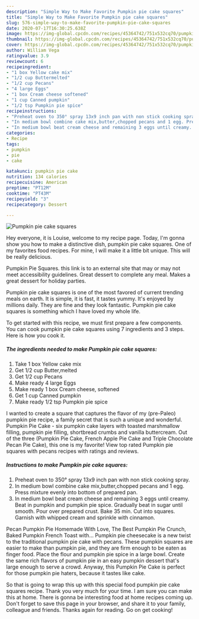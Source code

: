 ```yaml
---
description: "Simple Way to Make Favorite Pumpkin pie cake squares"
title: "Simple Way to Make Favorite Pumpkin pie cake squares"
slug: 576-simple-way-to-make-favorite-pumpkin-pie-cake-squares
date: 2020-07-17T16:30:25.638Z
image: https://img-global.cpcdn.com/recipes/45364742/751x532cq70/pumpkin-pie-cake-squares-recipe-main-photo.jpg
thumbnail: https://img-global.cpcdn.com/recipes/45364742/751x532cq70/pumpkin-pie-cake-squares-recipe-main-photo.jpg
cover: https://img-global.cpcdn.com/recipes/45364742/751x532cq70/pumpkin-pie-cake-squares-recipe-main-photo.jpg
author: William Vega
ratingvalue: 3.9
reviewcount: 6
recipeingredient:
- "1 box Yellow cake mix"
- "1/2 cup Buttermelted"
- "1/2 cup Pecans"
- "4 large Eggs"
- "1 box Cream cheese softened"
- "1 cup Canned pumpkin"
- "1/2 tsp Pumpkin pie spice"
recipeinstructions:
- "Preheat oven to 350° spray 13x9 inch pan with non stick cooking spray."
- "In medium bowl combine cake mix,butter,chopped pecans and 1 egg. Press mixture evenly into bottom of prepared pan."
- "In medium bowl beat cream cheese and remaining 3 eggs until creamy. Beat in pumpkin and pumpkin pie spice. Gradually beat in sugar until smooth. Pour over prepared crust. Bake 35 min. Cut into squares. Garnish with whipped cream and sprinkle with cinnamon."
categories:
- Recipe
tags:
- pumpkin
- pie
- cake

katakunci: pumpkin pie cake 
nutrition: 134 calories
recipecuisine: American
preptime: "PT12M"
cooktime: "PT43M"
recipeyield: "3"
recipecategory: Dessert

---
```



![Pumpkin pie cake squares](https://img-global.cpcdn.com/recipes/45364742/751x532cq70/pumpkin-pie-cake-squares-recipe-main-photo.jpg)

Hey everyone, it is Louise, welcome to my recipe page. Today, I'm gonna show you how to make a distinctive dish, pumpkin pie cake squares. One of my favorites food recipes. For mine, I will make it a little bit unique. This will be really delicious.

Pumpkin Pie Squares. this link is to an external site that may or may not meet accessibility guidelines. Great dessert to complete any meal. Makes a great dessert for holiday parties.

Pumpkin pie cake squares is one of the most favored of current trending meals on earth. It is simple, it is fast, it tastes yummy. It's enjoyed by millions daily. They are fine and they look fantastic. Pumpkin pie cake squares is something which I have loved my whole life.


To get started with this recipe, we must first prepare a few components. You can cook pumpkin pie cake squares using 7 ingredients and 3 steps. Here is how you cook it.

<!--inarticleads1-->

##### The ingredients needed to make Pumpkin pie cake squares:

1. Take 1 box Yellow cake mix
1. Get 1/2 cup Butter,melted
1. Get 1/2 cup Pecans
1. Make ready 4 large Eggs
1. Make ready 1 box Cream cheese, softened
1. Get 1 cup Canned pumpkin
1. Make ready 1/2 tsp Pumpkin pie spice


I wanted to create a square that captures the flavor of my (pre-Paleo) pumpkin pie recipe, a family secret that is such a unique and wonderful. Pumpkin Pie Cake - six pumpkin cake layers with toasted marshmallow filling, pumpkin pie filling, shortbread crumbs and vanilla buttercream. Out of the three (Pumpkin Pie Cake, French Apple Pie Cake and Triple Chocolate Pecan Pie Cake), this one is my favorite! View top rated Pumpkin pie squares with pecans recipes with ratings and reviews. 

<!--inarticleads2-->

##### Instructions to make Pumpkin pie cake squares:

1. Preheat oven to 350° spray 13x9 inch pan with non stick cooking spray.
1. In medium bowl combine cake mix,butter,chopped pecans and 1 egg. Press mixture evenly into bottom of prepared pan.
1. In medium bowl beat cream cheese and remaining 3 eggs until creamy. Beat in pumpkin and pumpkin pie spice. Gradually beat in sugar until smooth. Pour over prepared crust. Bake 35 min. Cut into squares. Garnish with whipped cream and sprinkle with cinnamon.


Pecan Pumpkin Pie Homemade With Love, The Best Pumpkin Pie Crunch, Baked Pumpkin French Toast with… Pumpkin pie cheesecake is a new twist to the traditional pumpkin pie cake with pecans. These pumpkin squares are easier to make than pumpkin pie, and they are firm enough to be eaten as finger food. Place the flour and pumpkin pie spice in a large bowl. Create the same rich flavors of pumpkin pie in an easy pumpkin dessert that&#39;s large enough to serve a crowd. Anyway, this Pumpkin Pie Cake is perfect for those pumpkin pie haters, because it tastes like cake. 

So that is going to wrap this up with this special food pumpkin pie cake squares recipe. Thank you very much for your time. I am sure you can make this at home. There is gonna be interesting food at home recipes coming up. Don't forget to save this page in your browser, and share it to your family, colleague and friends. Thanks again for reading. Go on get cooking!
